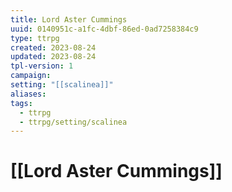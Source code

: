 ```yaml
---
title: Lord Aster Cummings
uuid: 0140951c-a1fc-4dbf-86ed-0ad7258384c9
type: ttrpg
created: 2023-08-24
updated: 2023-08-24
tpl-version: 1
campaign: 
setting: "[[scalinea]]"
aliases: 
tags:
  - ttrpg
  - ttrpg/setting/scalinea
---
```


# [[Lord Aster Cummings]]



